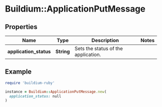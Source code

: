 # Buildium::ApplicationPutMessage

## Properties

| Name | Type | Description | Notes |
| ---- | ---- | ----------- | ----- |
| **application_status** | **String** | Sets the status of the application. |  |

## Example

```ruby
require 'buildium-ruby'

instance = Buildium::ApplicationPutMessage.new(
  application_status: null
)
```

